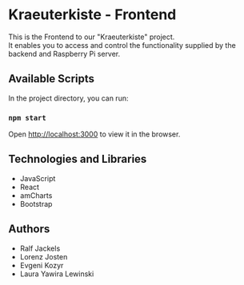 # Kraeuterkiste - Frontend

This is the Frontend to our "Kraeuterkiste" project. <br>
It enables you to access and control the functionality supplied by the backend and Raspberry Pi server.

## Available Scripts

In the project directory, you can run:

### `npm start`

Open [http://localhost:3000](http://localhost:3000) to view it in the browser.


## Technologies and Libraries

- JavaScript
- React 
- amCharts 
- Bootstrap


## Authors

- Ralf Jackels
- Lorenz Josten
- Evgeni Kozyr
- Laura Yawira Lewinski



